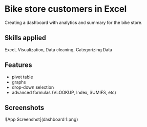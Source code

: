 
# Bike store customers in Excel
 
 Creating a dashboard with analytics and summary for the bike store. 

 
 







## Skills applied

 Excel, Visualization, Data cleaning, Categorizing Data


## Features

- pivot table 
- graphs
- drop-down selection
- advanced formulas (VLOOKUP, Index, SUMIFS, etc)


## Screenshots

![App Screenshot](dashboard 1.png)









